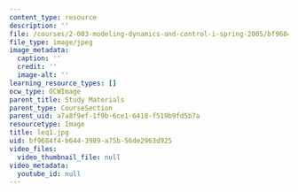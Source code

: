 ```yaml
---
content_type: resource
description: ''
file: /courses/2-003-modeling-dynamics-and-control-i-spring-2005/bf9684f4b6443989a75b56de2963d925_leq1.jpg
file_type: image/jpeg
image_metadata:
  caption: ''
  credit: ''
  image-alt: ''
learning_resource_types: []
ocw_type: OCWImage
parent_title: Study Materials
parent_type: CourseSection
parent_uid: a7a8f9ef-1f9b-6ce1-6418-f519b9fd5b7a
resourcetype: Image
title: leq1.jpg
uid: bf9684f4-b644-3989-a75b-56de2963d925
video_files:
  video_thumbnail_file: null
video_metadata:
  youtube_id: null
---
```


